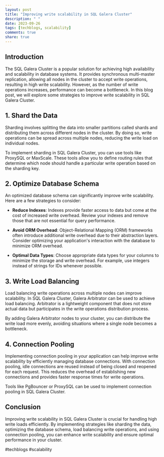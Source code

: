 ```yaml
---
layout: post
title: "Improving write scalability in SQL Galera Cluster"
description: " "
date: 2023-09-26
tags: [techblogs, scalability]
comments: true
share: true
---
```


## Introduction

The SQL Galera Cluster is a popular solution for achieving high availability and scalability in database systems. It provides synchronous multi-master replication, allowing all nodes in the cluster to accept write operations, resulting in high write scalability. However, as the number of write operations increases, performance can become a bottleneck. In this blog post, we will explore some strategies to improve write scalability in SQL Galera Cluster.

## 1. Shard the Data

Sharding involves splitting the data into smaller partitions called shards and distributing them across different nodes in the cluster. By doing so, write operations can be spread across multiple nodes, reducing the write load on individual nodes.

To implement sharding in SQL Galera Cluster, you can use tools like ProxySQL or MaxScale. These tools allow you to define routing rules that determine which node should handle a particular write operation based on the sharding key.

## 2. Optimize Database Schema

An optimized database schema can significantly improve write scalability. Here are a few strategies to consider:

- **Reduce Indexes**: Indexes provide faster access to data but come at the cost of increased write overhead. Review your indexes and remove those that are not essential for query performance.

- **Avoid ORM Overhead**: Object-Relational Mapping (ORM) frameworks often introduce additional write overhead due to their abstraction layers. Consider optimizing your application's interaction with the database to minimize ORM overhead.

- **Optimal Data Types**: Choose appropriate data types for your columns to minimize the storage and write overhead. For example, use integers instead of strings for IDs whenever possible.

## 3. Write Load Balancing

Load balancing write operations across multiple nodes can improve scalability. In SQL Galera Cluster, Galera Arbitrator can be used to achieve load balancing. Arbitrator is a lightweight component that does not store actual data but participates in the write operations distribution process.

By adding Galera Arbitrator nodes to your cluster, you can distribute the write load more evenly, avoiding situations where a single node becomes a bottleneck.

## 4. Connection Pooling

Implementing connection pooling in your application can help improve write scalability by efficiently managing database connections. With connection pooling, idle connections are reused instead of being closed and reopened for each request. This reduces the overhead of establishing new connections and provides faster response times for write operations.

Tools like PgBouncer or ProxySQL can be used to implement connection pooling in SQL Galera Cluster.

## Conclusion

Improving write scalability in SQL Galera Cluster is crucial for handling high write loads efficiently. By implementing strategies like sharding the data, optimizing the database schema, load balancing write operations, and using connection pooling, you can enhance write scalability and ensure optimal performance in your cluster.

#techblogs #scalability